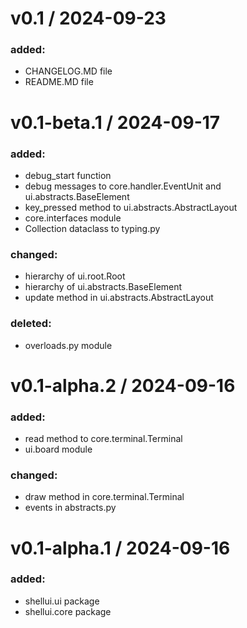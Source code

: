
v0.1 / 2024-09-23
==================

### added:
  * CHANGELOG.MD file
  * README.MD file

v0.1-beta.1 / 2024-09-17
========================

### added:
  * debug_start function
  * debug messages to core.handler.EventUnit and ui.abstracts.BaseElement
  * key_pressed method to ui.abstracts.AbstractLayout
  * core.interfaces module 
  * Collection dataclass to typing.py
### changed:
  * hierarchy of ui.root.Root
  * hierarchy of ui.abstracts.BaseElement
  * update method in ui.abstracts.AbstractLayout
### deleted:
  * overloads.py module

v0.1-alpha.2 / 2024-09-16
=========================

### added:
  * read method to core.terminal.Terminal
  * ui.board module
### changed:
  * draw method in core.terminal.Terminal
  * events in abstracts.py

v0.1-alpha.1 / 2024-09-16
=========================

### added:
  * shellui.ui package 
  * shellui.core package
